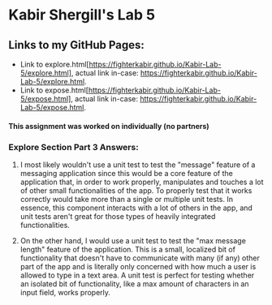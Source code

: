# Kabir Shergill's Lab 5

## Links to my GitHub Pages:
- Link to explore.html[https://fighterkabir.github.io/Kabir-Lab-5/explore.html], actual link in-case: https://fighterkabir.github.io/Kabir-Lab-5/explore.html.
- Link to expose.html[https://fighterkabir.github.io/Kabir-Lab-5/expose.html], actual link in-case: https://fighterkabir.github.io/Kabir-Lab-5/expose.html.
  
#### This assignment was worked on individually (no partners)

### Explore Section Part 3 Answers:

1. I most likely wouldn't use a unit test to test the "message" feature of a messaging application since this would be a core feature of the application that, in order to work properly, manipulates and touches a lot of other small functionalities of the app. To properly test that it works correctly would take more than a single or multiple unit tests.
In essence, this component interacts with a lot of others in the app, and unit tests aren't great for those types of heavily integrated functionalities.

2. On the other hand, I would use a unit test to test the "max message length" feature of the application. This is a small, localized bit of functionality that doesn't have to communicate with many (if any) other part of the app and is literally only concerned with how much a user is allowed to type in a text area. A unit test is perfect for testing whether an isolated bit of functionality, like a max amount of characters in an input field, works properly. 
